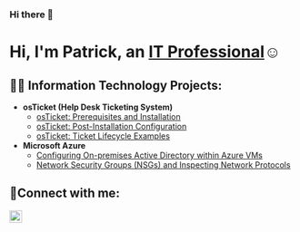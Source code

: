 ### Hi there 👋

<h1>Hi, I'm Patrick, an <a href="https://www.linkedin.com/in/mcguinness-patrick">IT Professional</a>☺</h1>

<h2>👨‍💻 Information Technology Projects:</h2>

- <b>osTicket (Help Desk Ticketing System)</b>
  - [osTicket: Prerequisites and Installation](https://github.com/ModernDayHero/osticket-prereqs)
  - [osTicket: Post-Installation Configuration](https://github.com/ModernDayHero/post-install-config)
  - [osTicket: Ticket Lifecycle Examples](ModernDayHero/ticket-lifecycle)
- <b>Microsoft Azure</b>
  - [Configuring On-premises Active Directory within Azure VMs](https://github.com/ModernDayHero/configure-ad)
  - [Network Security Groups (NSGs) and Inspecting Network Protocols](https://github.com/ModernDayHero/azure-network-protocols)

<h2>🤳Connect with me:</h2>


[<img align="left" alt="Patrick | LinkedIn" width="22px" src="https://cdn.jsdelivr.net/npm/simple-icons@v3/icons/linkedin.svg" />][linkedin]
<!--[<img align="left" alt="Patrick | Instagram" width="22px" src="https://cdn.jsdelivr.net/npm/simple-icons@v3/icons/instagram.svg" />][instagram]

[instagram]: https://www.instagram.com/Josh
-->
[linkedin]: https://www.linkedin.com/in/mcguinness-patrick



<!--
**ModernDayHero/ModernDayHero** is a ✨ _special_ ✨ repository because its `README.md` (this file) appears on your GitHub profile.

Here are some ideas to get you started:

- 🔭 I’m currently working on ...
- 🌱 I’m currently learning ...
- 👯 I’m looking to collaborate on ...
- 🤔 I’m looking for help with ...
- 💬 Ask me about ...
- 📫 How to reach me: ...
- 😄 Pronouns: ...
- ⚡ Fun fact: ...
-->
